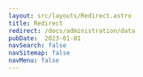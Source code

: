 ```yaml
---
layout: src/layouts/Redirect.astro
title: Redirect
redirect: /docs/administration/data
pubDate:  2023-01-01
navSearch: false
navSitemap: false
navMenu: false
---
```

